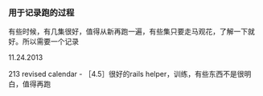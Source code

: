 ### 用于记录跑的过程

有些时候，有几集很好，值得从新再跑一遍，有些集只要走马观花，了解一下就好。所以需要一个记录

11.24.2013

213 revised calendar - ［4.5］很好的rails helper，训练，有些东西不是很明白，值得再跑
